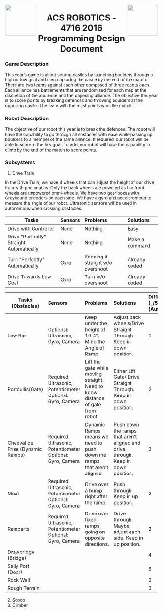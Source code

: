 <img align="left" src="http://mcmechtech.weebly.com/uploads/1/0/8/1/10811098/_5798496_orig.jpg" width="100" height="100" /> <img align="right" src="https://camo.githubusercontent.com/3a58a6d2c0886dac6554661b3c1221d72f6b2d6e/68747470733a2f2f6d656469612e6c6963646e2e636f6d2f6d70722f6d70722f736872696e6b6e705f3430305f3430302f702f382f3030352f3039372f3034342f306462333432392e6a7067" width="100" height="100" />
<h1 align="center">ACS ROBOTICS - 4716 2016 Programming Design Document </h1>

### Game Description

This year’s game is about seizing castles by launching boulders through a high or low goal and then capturing the castle by the end of the match. There are two teams against each other composed of three robots each. Each alliance has battlements that are randomized for each map at the discretion of the audience and the opposing alliance. The objective this year is to score points by breaking defences and throwing boulders at the opposing castle. The team with the most points wins the match.

### Robot Description 

The objective of our robot this year is to break the defences. The robot will have the capability to go through all obstacles with ease while passing up boulders to a member of the same alliance. If required, our robot will be able to score in the low goal. To add, our robot will have the capability to climb by the end of the match to score points. 

### Subsystems
1. Drive Train

 In the Drive Train, we have 4 wheels that can adjust the height of our drive train with pneumatics. Only the back wheels are powered as the front wheels are unpowered omni-wheels. We have two gear boxes with Greyhound encoders on each side.  We have a gyro and accelerometer to measure the angle of our robot. Ultrasonic sensors will be used in autonomous when crossing obstacles.
 
| Tasks | Sensors | Problems | Solutions |
| ----- |:------- |:-------- |:---------|
| Drive with Controller | None | Nothing | Easy |
| Drive "Perfectly" Straight Automatically | None | Nothing | Make a command | 
| Turn "Perfectly" Automatically | Gyro | Keeping it straight w/o overshoot | Already coded |
| Drive Towards Low Goal | Gyro | Turn w/o overshoot | Already coded |
  


| Tasks (Obstacles) | Sensors | Problems | Solutions | Difficulty (_/5) (Auto) |
| ---- |:------- |:-------- |:--------- |:---------------- |
| Low Bar | Optional: Ultrasonic, Gyro, Camera | Keep under the height of 1ft 4”. Mind the Angle of Ramp | Adjust back wheels/Drive Straight Through Keep in down position. | 1 |
| Portcullis(Gate) | Required: Ultrasonic, Potentiometer Optional: Gyro, Camera | Lift the gate while moving straight. Need to know distance of gate from robot. | Either Lift Gate/ Drive Straight Through. Keep in down position. | 2 |
| Cheeval de Frise (Dynamic Ramps) | Required: Ultrasonic, Potentiometer Optional: Gyro, Camera | Dynamic Ramps means we need to push down the  ramps that aren’t aligned | Push down the ramps that aren’t aligned and drive through. Keep in down position. | 3 |
| Moat | Required: Ultrasonic, Potentiometer Optional: Gyro, Camera | Drive over a bump right after the ramp. | Push through. Keep in up position. | 2 |
| Ramparts | Required: Ultrasonic, Potentiometer Optional: Gyro, Camera | Drive over fixed ramps going on opposite directions. | Drive through. Maybe adjust each side. Keep in up position. | 2 |
| Drawbridge (Bridge) | | | | 4 |
| Sally Port (Door) | | | | 5 |
| Rock Wall | | | | 2 |
| Rough Terrain | | | | 3 |

2. Scoop
2. Climber

